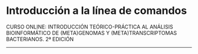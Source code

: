 # Introducción a la línea de comandos
CURSO ONLINE: INTRODUCCIÓN TEÓRICO-PRÁCTICA AL ANÁLISIS BIOINFORMÁTICO DE (META)GENOMAS Y (META)TRANSCRIPTOMAS BACTERIANOS. 2ª EDICIÓN
* * * 
